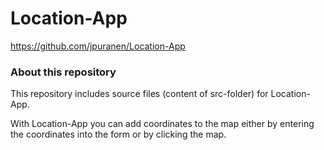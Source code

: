# Location-App

https://github.com/jpuranen/Location-App

### About this repository

This repository includes source files (content of src-folder) for Location-App. 

With Location-App you can add coordinates to the map either by entering the coordinates into the form or by clicking the map.

